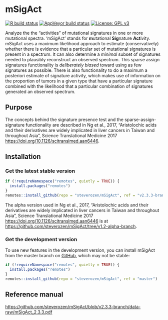 
<!-- README.md is generated from README.Rmd. Please edit that file -->

# mSigAct

<!-- badges: start -->

[![R build
status](https://github.com/steverozen/mSigAct/workflows/R-CMD-check/badge.svg)](https://github.com/steverozen/mSigAct/actions)
[![AppVeyor build
status](https://ci.appveyor.com/api/projects/status/github/steverozen/mSigAct?branch=master&svg=true)](https://ci.appveyor.com/project/steverozen/mSigAct)
[![License: GPL
v3](https://img.shields.io/badge/License-GPLv3-blue.svg)](https://www.gnu.org/licenses/gpl-3.0)

<!-- badges: end -->

Analyze the the “activities” of mutational signatures in one or more
mutational spectra. ‘mSigAct’ stands for **m**utational **Sig**nature
**Act**ivity. mSigAct uses a maximum likelihood approach to estimate
(conservatively) whether there is evidence that a particular set of
mutational signatures is present in a spectrum. It can also determine a
*minimal* subset of signatures needed to plausibly reconstruct an
observed spectrum. This sparse assign signatures functionality is
*deliberately biased* toward using as few signatures as possible. There
is also functionality to do a maximum a posteriori estimate of signature
activity, which makes use of information on the proportion of tumors in
a given type that have a particular signature combined with the
likelihood that a particular combination of signatures generated an
observed spectrum.

## Purpose

The concepts behind the signature presence test and the
sparse-assign-signature functionality are described in Ng et al., 2017,
“Aristolochic acids and their derivatives are widely implicated in liver
cancers in Taiwan and throughout Asia”, Science Translational Medicine
2017 <https://doi.org/10.1126/scitranslmed.aan6446>.

## Installation

### Get the latest stable version

``` r
if (!requireNamespace("remotes", quietly = TRUE)) {
  install.packages("remotes")
}
remotes::install_github(repo = "steverozen/mSigAct", ref = "v2.3.3-branch")
```

The alpha version used in Ng et al., 2017, “Aristolochic acids and their
derivatives are widely implicated in liver cancers in Taiwan and
throughout Asia”, Science Translational Medicine 2017
<https://doi.org/10.1126/scitranslmed.aan6446> is at
<https://github.com/steverozen/mSigAct/tree/v1.2-alpha-branch>.

### Get the development version

To use new features in the development version, you can install mSigAct
from the master branch on [GitHub](https://github.com/), which may not
be stable:

``` r
if (!requireNamespace("remotes", quietly = TRUE)) {
  install.packages("remotes")
}
remotes::install_github(repo = "steverozen/mSigAct", ref = "master")
```

## Reference manual

<https://github.com/steverozen/mSigAct/blob/v2.3.3-branch/data-raw/mSigAct_2.3.3.pdf>
